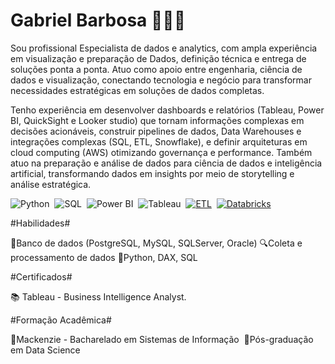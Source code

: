 # Gabriel Barbosa 🧑‍💻👋

Sou profissional Especialista de dados e analytics, com ampla experiência em visualização e preparação de Dados, definição técnica e entrega de soluções ponta a ponta. Atuo como apoio entre engenharia, ciência de dados e visualização, conectando tecnologia e negócio para transformar necessidades estratégicas em soluções de dados completas.

Tenho experiência em desenvolver dashboards e relatórios (Tableau, Power BI, QuickSight e Looker studio) que tornam informações complexas em decisões acionáveis, construir pipelines de dados, Data Warehouses e integrações complexas (SQL, ETL, Snowflake), e definir arquiteturas em cloud computing (AWS) otimizando governança e performance. Também atuo na preparação e análise de dados para ciência de dados e inteligência artificial, transformando dados em insights por meio de storytelling e análise estratégica.

![Python](https://img.shields.io/badge/Python-FFD43B?style=for-the-badge&logo=python&logoColor=blue)&nbsp;
![SQL](https://img.shields.io/badge/MySQL-005C84?style=for-the-badge&logo=mysql&logoColor=white)&nbsp;
![Power BI](https://img.shields.io/badge/PowerBI-F2C811?style=for-the-badge&logo=Power%20BI&logoColor=white)&nbsp;
![Tableau](https://custom-icon-badges.demolab.com/badge/Tableau-0176D3?logo=tableau&logoColor=fff)&nbsp;
[![ETL](https://custom-icon-badges.demolab.com/badge/ETL-9370DB?logo=etl-logo&logoColor=fff)](#)&nbsp;
[![Databricks](https://img.shields.io/badge/Databricks-FF3621?logo=databricks&logoColor=fff)](#)&nbsp;

#Habilidades#

🎲Banco de dados (PostgreSQL, MySQL, SQLServer, Oracle)
🔍Coleta e processamento de dados
🐍Python, DAX, SQL

#Certificados#

📚 Tableau - Business Intelligence Analyst.&nbsp;


#Formação Acadêmica#

🚀Mackenzie - Bacharelado em Sistemas de Informação&nbsp;
🚀Pós-graduação em Data Science&nbsp;

